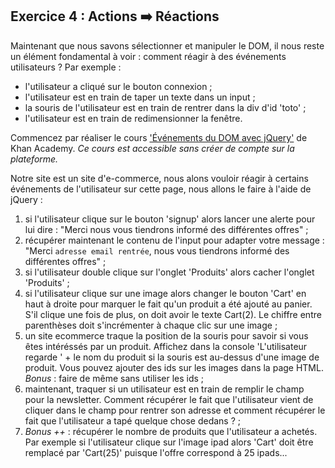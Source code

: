 ## Exercice 4 : Actions ➡️ Réactions

Maintenant que nous savons sélectionner et manipuler le DOM, il nous reste un élément fondamental à voir : comment réagir à des événements utilisateurs ? Par exemple :

- l'utilisateur a cliqué sur le bouton connexion ;
- l'utilisateur est en train de taper un texte dans un input ;
- la souris de l'utilisateur est en train de rentrer dans la div d'id 'toto' ;
- l'utilisateur est en train de redimensionner la fenêtre.

Commencez par réaliser le cours ['Événements du DOM avec jQuery'](https://fr.khanacademy.org/computing/computer-programming/html-js-jquery/dom-events-with-jquery/pt/adding-event-listeners-with-jquery) de Khan Academy. _Ce cours est accessible sans créer de compte sur la plateforme._

Notre site est un site d'e-commerce, nous alons vouloir réagir à certains événements de l'utilisateur sur cette page, nous allons le faire à l'aide de jQuery :

1. si l'utilisateur clique sur le bouton 'signup' alors lancer une alerte pour lui dire : "Merci nous vous tiendrons informé des différentes offres" ;
2. récupérer maintenant le contenu de l'input pour adapter votre message : "Merci `adresse email rentrée`, nous vous tiendrons informé des différentes offres" ;
3. si l'utilisateur double clique sur l'onglet 'Produits' alors cacher l'onglet 'Produits' ;
4. si l'utilisateur clique sur une image alors changer le bouton 'Cart' en haut à droite pour marquer le fait qu'un produit a été ajouté au panier. S'il clique une fois de plus, on doit avoir le texte Cart(2). Le chiffre entre parenthèses doit s'incrémenter à chaque clic sur une image ;
5. un site ecommerce traque la position de la souris pour savoir si vous êtes intéréssés par un produit. Affichez dans la console 'L'utilisateur regarde ' + le nom du produit si la souris est au-dessus d'une image de produit. Vous pouvez ajouter des ids sur les images dans la page HTML. _Bonus_ : faire de même sans utiliser les ids ;
6. maintenant, traquer si un utilisateur est en train de remplir le champ pour la newsletter. Comment récupérer le fait que l'utilisateur vient de cliquer dans le champ pour rentrer son adresse et comment récupérer le fait que l'utilisateur a tapé quelque chose dedans ? ;
7. _Bonus ++_ : récupérer le nombre de produits que l'utilisateur a achetés. Par exemple si l'utilisateur clique sur l'image ipad alors 'Cart' doit être remplacé par 'Cart(25)' puisque l'offre correspond à 25 ipads...
